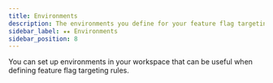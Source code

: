 ```yaml
---
title: Environments
description: The environments you define for your feature flag targeting rules
sidebar_label: ★★ Environments
sidebar_position: 8
---
```


You can set up environments in your workspace that can be useful when defining feature flag targeting rules. 